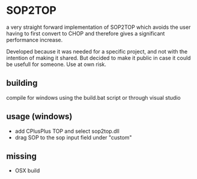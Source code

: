 # SOP2TOP

a very straight forward implementation of SOP2TOP which avoids the user having to first convert to CHOP and therefore gives a significant performance increase.

Developed because it was needed for a specific project, and not with the intention of making it shared. But decided to make it public in case it could be usefull for someone. Use at own risk.

## building

compile for windows using the build.bat script or through visual studio

## usage (windows)

- add CPlusPlus TOP and select sop2top.dll
- drag SOP to the sop input field under "custom" 

## missing
- OSX build
